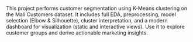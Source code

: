 This project performs customer segmentation using K-Means clustering on the Mall Customers dataset. It includes full EDA, preprocessing, model selection (Elbow & Silhouette), cluster interpretation, and a modern dashboard for visualization (static and interactive views). Use it to explore customer groups and derive actionable marketing insights.
